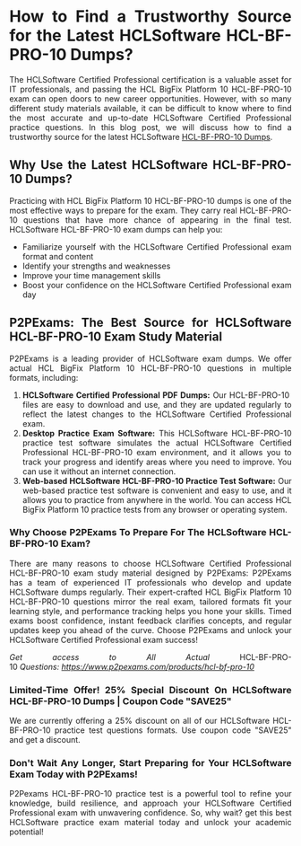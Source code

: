 <h1 style="text-align: justify;">How to Find a Trustworthy Source for the Latest HCLSoftware HCL-BF-PRO-10 Dumps?</h1>

<p data-sourcepos="6:1-6:96" style="text-align: justify;">The HCLSoftware Certified Professional certification is a valuable asset for IT professionals, and passing the HCL BigFix Platform 10 HCL-BF-PRO-10 exam can open doors to new career opportunities. However, with so many different study materials available, it can be difficult to know where to find the most accurate and up-to-date HCLSoftware Certified Professional practice questions. In this blog post, we will discuss how to find a trustworthy source for the latest HCLSoftware <a href="https://www.p2pexams.com/hclsoftware/pdf/hcl-bf-pro-10">HCL-BF-PRO-10 Dumps</a>.</p>

<h2 style="text-align: justify;">Why Use the Latest HCLSoftware HCL-BF-PRO-10 Dumps?</h2>

<p data-sourcepos="10:1-10:151" style="text-align: justify;">Practicing with HCL BigFix Platform 10 HCL-BF-PRO-10 dumps is one of the most effective ways to prepare for the exam. They carry real HCL-BF-PRO-10 questions that have more chance of appearing in the final test. HCLSoftware HCL-BF-PRO-10 exam dumps can help you:</p>

<ul>
	<li style="text-align: justify;">Familiarize yourself with the HCLSoftware Certified Professional exam format and content</li>
	<li style="text-align: justify;">Identify your strengths and weaknesses</li>
	<li style="text-align: justify;">Improve your time management skills</li>
	<li style="text-align: justify;">Boost your confidence on the HCLSoftware Certified Professional exam day</li>
</ul>

<h2 style="text-align: justify;">P2PExams: The Best Source for HCLSoftware HCL-BF-PRO-10 Exam Study Material</h2>

<p data-sourcepos="28:1-28:136" style="text-align: justify;">P2PExams is a leading provider of HCLSoftware exam dumps. We offer actual HCL BigFix Platform 10 HCL-BF-PRO-10 questions in multiple formats, including:</p>

<ol>
	<li style="text-align: justify;"><strong>HCLSoftware Certified Professional PDF Dumps:</strong>&nbsp;Our HCL-BF-PRO-10&nbsp; files are easy to download and use,&nbsp;and they are updated regularly to reflect the latest changes to the HCLSoftware Certified Professional exam.</li>
	<li style="text-align: justify;"><strong>Desktop Practice Exam Software:</strong>&nbsp;This HCLSoftware HCL-BF-PRO-10 practice test software simulates the actual HCLSoftware Certified Professional HCL-BF-PRO-10 exam environment,&nbsp;and it allows you to track your progress and identify areas where you need to improve. You can use it without an internet connection.</li>
	<li style="text-align: justify;"><strong>Web-based HCLSoftware HCL-BF-PRO-10 Practice Test Software:</strong>&nbsp;Our web-based practice test software is convenient and easy to use,&nbsp;and it allows you to practice from anywhere in the world. You can access HCL BigFix Platform 10 practice tests from any browser or operating system.</li>
</ol>

<h3 style="text-align: justify;">Why Choose P2PExams To Prepare For The HCLSoftware HCL-BF-PRO-10 Exam?</h3>

<p data-sourcepos="36:1-36:78" style="text-align: justify;">There are many reasons to choose HCLSoftware Certified Professional HCL-BF-PRO-10 exam study material designed by P2PExams:&nbsp;P2PExams has a team of experienced IT professionals who develop and update HCLSoftware dumps regularly.&nbsp;Their expert-crafted HCL BigFix Platform 10 HCL-BF-PRO-10 questions mirror the real exam, tailored formats fit your learning style, and performance tracking helps you hone your skills. Timed exams boost confidence, instant feedback clarifies concepts, and regular updates keep you ahead of the curve. Choose P2PExams and unlock your HCLSoftware Certified Professional exam success!</p>

<p data-sourcepos="36:1-36:78" style="text-align: justify;"><em>Get access to All Actual </em>HCL-BF-PRO-10&nbsp;<em>Questions:&nbsp;<a href="https://www.p2pexams.com/products/hcl-bf-pro-10">https://www.p2pexams.com/products/hcl-bf-pro-10</a></em></p>

<h3 style="text-align: justify;">Limited-Time Offer! 25% Special Discount On HCLSoftware HCL-BF-PRO-10 Dumps | Coupon Code &quot;SAVE25&quot;</h3>

<p data-sourcepos="44:1-44:144" style="text-align: justify;">We are currently offering a 25% discount on all of our HCLSoftware HCL-BF-PRO-10 practice test questions formats. Use coupon code &quot;SAVE25&quot; and get a discount.</p>

<h3 style="text-align: justify;">Don&#39;t Wait Any Longer, Start Preparing for Your HCLSoftware Exam Today with P2PExams!</h3>

<p data-sourcepos="48:1-48:228" style="text-align: justify;">P2Pexams HCL-BF-PRO-10 practice test is a powerful tool to refine your knowledge, build resilience, and approach your HCLSoftware Certified Professional exam with unwavering confidence. So, why wait? get this best HCLSoftware practice exam material today and unlock your academic potential!</p>

<p data-sourcepos="42:1-42:49" style="text-align: justify;">&nbsp;</p>
